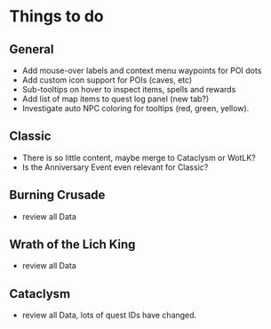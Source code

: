 # Things to do

## General

* Add mouse-over labels and context menu waypoints for POI dots
* Add custom icon support for POIs (caves, etc)
* Sub-tooltips on hover to inspect items, spells and rewards
* Add list of map items to quest log panel (new tab?)
* Investigate auto NPC coloring for tooltips (red, green, yellow).

## Classic

* There is so little content, maybe merge to Cataclysm or WotLK?
* Is the Anniversary Event even relevant for Classic?

## Burning Crusade

* review all Data

## Wrath of the Lich King

* review all Data

## Cataclysm

* review all Data, lots of quest IDs have changed.
